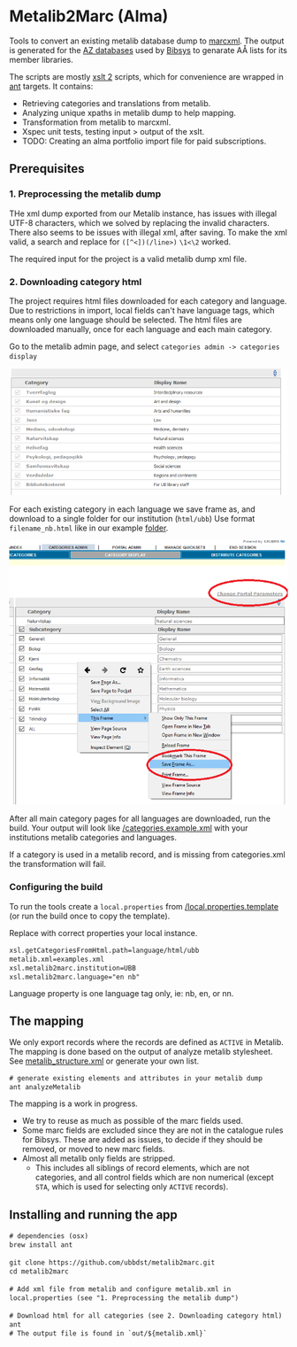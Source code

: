 # Metalib2Marc (Alma)

Tools to convert an existing metalib database dump to [marcxml](http://www.loc.gov/standards/marcxml/). The output is generated for the 
[AZ databases](https://github.com/justinkelly/az_databases) used by
[Bibsys](https://bibsys.no) to genarate AÅ lists for its member libraries.

The scripts are mostly [xslt 2](https://www.w3.org/TR/xslt20/) scripts, which for convenience are wrapped in 
[ant](http://ant.apache.org/) targets. It contains:

- Retrieving categories and translations from metalib. 
- Analyzing unique xpaths in metalib dump to help mapping.
- Transformation from metalib to marcxml.
- Xspec unit tests, testing input > output of the xslt.
- TODO: Creating an alma portfolio import file for paid subscriptions.

## Prerequisites
### 1. Preprocessing the metalib dump
THe xml dump exported from our Metalib instance, has issues with illegal UTF-8 characters, which we solved by replacing the invalid characters.
There also seems to be issues with illegal xml, after saving. 
To make the xml valid, a search and replace for `([^<])(/line>)` `\1<\2` worked.
    
The required input for the project is a valid metalib dump xml file.

### 2. Downloading category html
The project requires html files downloaded for each category and language. Due to restrictions in import, local fields can't have language tags, which means only one language should be selected.
The html files are downloaded manually, once for each language and each main category. 

Go to the metalib admin page, and select `categories admin -> categories display`

![image of all main categories for University of Bergen instance](documentation/categories.png)

For each existing category in each language we save frame as, and download to a single folder for our institution (`html/ubb`)
Use format `filename_nb.html` like in our example [folder](/language/html/ubb).

![using 'save frame as' to download only fragment with current image. also circled 'Change Portal Parameters' where language can be changed.](documentation/saveFrameAs.png)

After all main category pages for all languages are downloaded, run the build.
Your output will look like 
[/categories.example.xml](/categories.example.xml) with your institutions metalib categories and languages.

If a category is used in a metalib record, and is missing from categories.xml the transformation will fail.

### Configuring the build
To run the tools create a `local.properties` from 
[/local.properties.template](/local.properties.template) (or run the build once to copy the template).

Replace with correct properties your local instance.

```
xsl.getCategoriesFromHtml.path=language/html/ubb
metalib.xml=examples.xml
xsl.metalib2marc.institution=UBB
xsl.metalib2marc.language="en nb"
```

Language property is one language tag only, ie: nb, en, or nn.

## The mapping

We only export records where the records are defined as `ACTIVE` in Metalib. 
The mapping is done based on the output of analyze metalib stylesheet.
See [metalib_structure.xml](/metalib_structure.xml) or generate your own list.

```
# generate existing elements and attributes in your metalib dump
ant analyzeMetalib
```

The mapping is a work in progress. 

- We try to reuse as much as possible of the marc fields used.
- Some marc fields are excluded since they are not in the catalogue rules for Bibsys. These are added as issues, to decide if they should be removed, or moved to new marc fields.
- Almost all metalib only fields are stripped.
    - This includes all siblings of record elements, which are not categories, and all control fields which are non numerical (except `STA`, which is used for selecting only `ACTIVE` records).

## Installing and running the app
```
# dependencies (osx)
brew install ant

git clone https://github.com/ubbdst/metalib2marc.git
cd metalib2marc

# Add xml file from metalib and configure metalib.xml in local.properties (see "1. Preprocessing the metalib dump")

# Download html for all categories (see 2. Downloading category html)
ant
# The output file is found in `out/${metalib.xml}`
```
